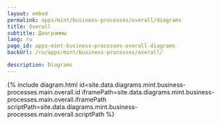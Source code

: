 ```yaml
---
layout: embed
permalink: apps/mint/business-processes/overall/diagrams
title: Overall
subtitle: Диаграммы
lang: ru
page_id: apps-mint-business-processes-overall-diagrams
backUrl: /ru/apps/mint/business-processes/overall/

description: Diagrams
---
```

{% include diagram.html id=site.data.diagrams.mint.business-processes.main.overall.id iframePath=site.data.diagrams.mint.business-processes.main.overall.iframePath scriptPath=site.data.diagrams.mint.business-processes.main.overall.scriptPath %}